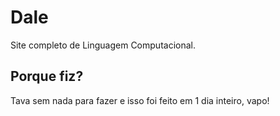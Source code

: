 # Dale
Site completo de Linguagem Computacional.

## Porque fiz?
Tava sem nada para fazer e isso foi feito em 1 dia inteiro, vapo!
